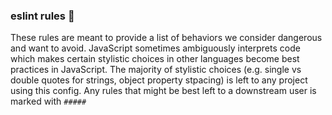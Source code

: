 ### eslint rules :see_no_evil:

These rules are meant to provide a list of behaviors we consider dangerous and want to avoid. JavaScript sometimes ambiguously interprets code which makes certain stylistic choices in other languages become best practices in JavaScript. The majority of stylistic choices (e.g. single vs double quotes for strings, object property stpacing) is left to any project using this config. Any rules that might be best left to a downstream user is marked with `#####`